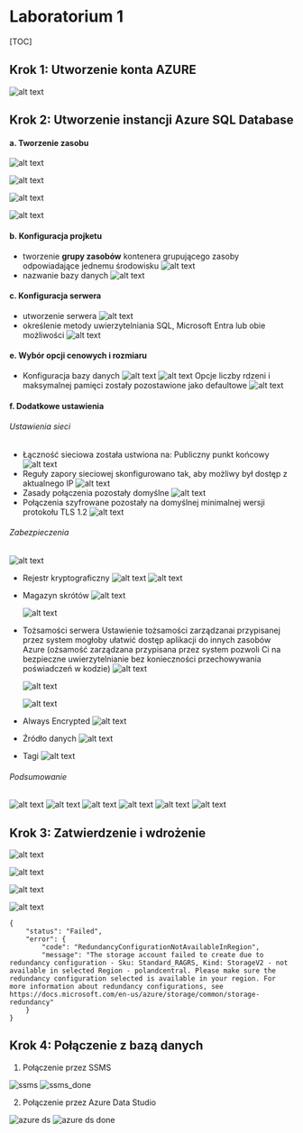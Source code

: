 # Laboratorium 1
[TOC]
## Krok 1: Utworzenie konta AZURE
![alt text](screens/image-2.png)

## Krok 2: Utworzenie instancji Azure SQL Database
#### a. Tworzenie zasobu
![alt text](<screens/Zrzut ekranu z 2024-10-30 01-46-05.png>)

![alt text](screens/image.png)

![alt text](screens/image-1.png)

![alt text](screens/image-3.png)

#### b. Konfiguracja projketu
- tworzenie **grupy zasobów**
  kontenera grupującego zasoby odpowiadające jednemu środowisku
  ![alt text](screens1/image-17.png)
- nazwanie bazy danych
  ![alt text](screens1/image-18.png)

#### c. Konfiguracja serwera
- utworzenie serwera
  ![alt text](screens/image-6.png)
- określenie metody uwierzytelniania
  SQL, Microsoft Entra lub obie możliwości
  ![alt text](screens1/image-19.png)

#### e. Wybór opcji cenowych i rozmiaru
- Konfiguracja bazy danych
  ![alt text](screens1/image-20.png)
  ![alt text](screens1/image-21.png)
  Opcje liczby rdzeni i maksymalnej pamięci zostały pozostawione jako defaultowe
  ![alt text](screens1/image-22.png)

  <!-- ![alt text](screens1/image-23.png) -->

#### f. Dodatkowe ustawienia
###### Ustawienia sieci
- Łączność sieciowa została ustwiona na: Publiczny punkt końcowy
  ![alt text](screens1/image-24.png)
- Reguły zapory sieciowej skonfigurowano tak, aby możliwy był dostęp z aktualnego IP
  ![alt text](screens1/image-25.png)
- Zasady połączenia pozostały domyślne
  ![alt text](screens1/image-26.png)
- Połączenia szyfrowane pozostały na domyślnej minimalnej wersji protokołu TLS 1.2
  ![alt text](screens1/image-27.png)
###### Zabezpieczenia
 ![alt text](screens1/image-28.png)
- Rejestr kryptograficzny
  ![alt text](screens1/image-30.png)
  ![alt text](screens1/image-29.png)
- Magazyn skrótów
  ![alt text](screens1/image-31.png)

  ![alt text](screens1/image-32.png)

- Tożsamości serwera
  Ustawienie tożsamości zarządzanai przypisanej przez system mogłoby ułatwić dostęp aplikacji do innych zasobów Azure (ożsamość zarządzana przypisana przez system pozwoli Ci na bezpieczne uwierzytelnianie bez konieczności przechowywania poświadczeń w kodzie)
  ![alt text](screens1/image-38.png)

  ![alt text](screens1/image-35.png)

  ![alt text](screens1/image-36.png)

- Always Encrypted
  ![alt text](screens1/image-39.png)

- Źródło danych
  ![alt text](screens1/image-40.png)

- Tagi
  ![alt text](screens1/image-41.png)

###### Podsumowanie
![alt text](screens1/image-42.png)
![alt text](screens1/image-43.png)
![alt text](screens1/image-44.png)
![alt text](screens1/image-45.png)
![alt text](screens1/image-46.png)
![alt text](screens1/image-47.png)

## Krok 3: Zatwierdzenie i wdrożenie
![alt text](screens1/image-48.png)

![alt text](screens1/image-49.png)


![alt text](screens1/image-50.png)

![alt text](screens1/image-51.png)

```
{
    "status": "Failed",
    "error": {
        "code": "RedundancyConfigurationNotAvailableInRegion",
        "message": "The storage account failed to create due to redundancy configuration - Sku: Standard_RAGRS, Kind: StorageV2 - not available in selected Region - polandcentral. Please make sure the redundancy configuration selected is available in your region. For more information about redundancy configurations, see https://docs.microsoft.com/en-us/azure/storage/common/storage-redundancy"
    }
}
```

## Krok 4: Połączenie z bazą danych
1. Połączenie przez SSMS

![ssms](screens2/Zrzut%20ekranu%202024-10-31%20133252.png)
![ssms_done](screens2/Zrzut%20ekranu%202024-10-31%20133521.png)

2. Połączenie przez Azure Data Studio

![azure ds](screens2/azure%20data%20studio.png)
![azure ds done](screens2/azure%20data%20studio%20done.png)
